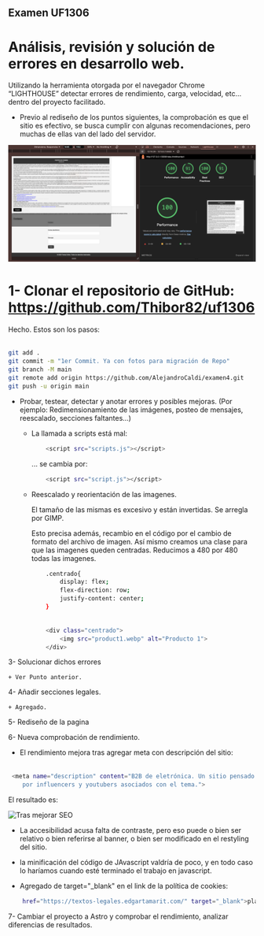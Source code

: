 ## Examen UF1306

# Análisis, revisión y solución de errores en desarrollo web.

Utilizando la herramienta otorgada por el navegador Chrome “LIGHTHOUSE” detectar errores de rendimiento, carga, velocidad, etc… dentro del proyecto facilitado.

- Previo al rediseño de los puntos siguientes, la comprobación es que el sitio es efectivo, se busca cumplir con algunas recomendaciones,
  pero muchas de ellas van del lado del servidor.

![Primer choque contra Lighthouse](src/images/Lighthouse.png 'LightHouse luego de retoques para cumplir con las consignas del ejercicio.')

# 1- Clonar el repositorio de GitHub: https://github.com/Thibor82/uf1306

Hecho. Estos son los pasos:

```sh

git add .
git commit -m "1er Commit. Ya con fotos para migración de Repo"
git branch -M main
git remote add origin https://github.com/AlejandroCaldi/examen4.git
git push -u origin main

```

- Probar, testear, detectar y anotar errores y posibles mejoras. (Por ejemplo: Redimensionamiento de las imágenes, posteo de mensajes, reescalado, secciones faltantes…)

  - La llamada a scripts está mal:

    ```sh
        <script src="scripts.js"></script>
    ```

    ... se cambia por:

    ```sh
        <script src="script.js"></script>
    ```

  - Reescalado y reorientación de las imagenes.

    El tamaño de las mismas es excesivo y están invertidas. Se arregla por GIMP.

    Esto precisa además, recambio en el código por el cambio de formato del archivo de imagen.
    Así mismo creamos una clase para que las imagenes queden centradas.
    Reducimos a 480 por 480 todas las imagenes.

    ```sh
        .centrado{
            display: flex;
            flex-direction: row;
            justify-content: center;
        }
    ```

    ```sh

        <div class="centrado">
            <img src="product1.webp" alt="Producto 1">
        </div>

    ```

3- Solucionar dichos errores

    + Ver Punto anterior.

4- Añadir secciones legales.

    + Agregado.

5- Rediseño de la pagina

6- Nueva comprobación de rendimiento.

- El rendimiento mejora tras agregar meta con descripción del sitio:

```sh

 <meta name="description" content="B2B de eletrónica. Un sitio pensado para gente que busca artículos de electrónica recomendados
    por influencers y youtubers asociados con el tema.">
```

El resultado es:

![Tras mejorar SEO](Lighthouse2.png 'A Lighthouse parece alcanzarle que agregue el meta a los efectos de SEO.')

- La accesibilidad acusa falta de contraste, pero eso puede o bien ser relativo o bien referirse al banner, o bien ser modificado en el
  restyling del sitio.

- la minificación del código de JAvascript valdría de poco, y en todo caso lo haríamos cuando esté terminado el trabajo en javascript.

* Agregado de target="\_blank" en el link de la política de cookies:

```sh
    href="https://textos-legales.edgartamarit.com/" target="_blank">plantilla de política de cookies web gratis</a>
```

7- Cambiar el proyecto a Astro y comprobar el rendimiento, analizar diferencias de resultados.
